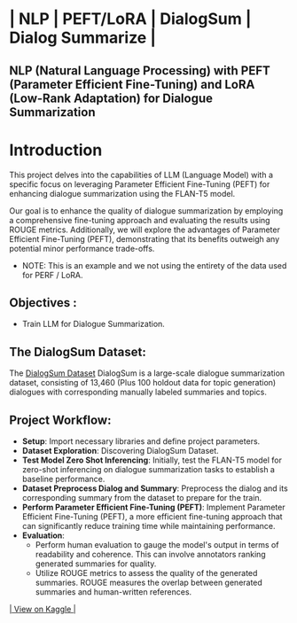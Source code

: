 # | NLP | PEFT/LoRA | DialogSum | Dialog Summarize |

## NLP (Natural Language Processing) with PEFT (Parameter Efficient Fine-Tuning) and LoRA (Low-Rank Adaptation) for Dialogue Summarization

# <b>Introduction</b>

This project delves into the capabilities of LLM (Language Model) with a specific focus on leveraging Parameter Efficient Fine-Tuning (PEFT) for enhancing dialogue summarization using the FLAN-T5 model.

Our goal is to enhance the quality of dialogue summarization by employing a comprehensive fine-tuning approach and evaluating the results using ROUGE metrics. Additionally, we will explore the advantages of Parameter Efficient Fine-Tuning (PEFT), demonstrating that its benefits outweigh any potential minor performance trade-offs.

 - NOTE: This is an example and we not using the entirety of the data used for PERF / LoRA.
 
## Objectives :
 - Train LLM for Dialogue Summarization.
 
 
 ## The DialogSum Dataset:
The [DialogSum Dataset](https://huggingface.co/datasets/knkarthick/dialogsum) DialogSum is a large-scale dialogue summarization dataset, consisting of 13,460 (Plus 100 holdout data for topic generation) dialogues with corresponding manually labeled summaries and topics.

## Project Workflow:

- **Setup**: Import necessary libraries and define project parameters.
- **Dataset Exploration**: Discovering DialogSum Dataset.
- **Test Model Zero Shot Inferencing**: Initially, test the FLAN-T5 model for zero-shot inferencing on dialogue summarization tasks to establish a baseline performance.
- **Dataset Preprocess Dialog and Summary**: Preprocess the dialog and its corresponding summary from the dataset to prepare for the train.
-  **Perform Parameter Efficient Fine-Tuning (PEFT)**: Implement Parameter Efficient Fine-Tuning (PEFT), a more efficient fine-tuning approach that can significantly reduce training time while maintaining performance.
-  **Evaluation**:
    - Perform human evaluation to gauge the model's output in terms of readability and coherence. This can involve annotators ranking generated summaries for quality.
    - Utilize ROUGE metrics to assess the quality of the generated summaries. ROUGE measures the overlap between generated summaries and human-written references.

 
[| View on Kaggle |](https://www.kaggle.com/code/yannicksteph/lnp-perf-dialogsum-dialogue-summarize/)

